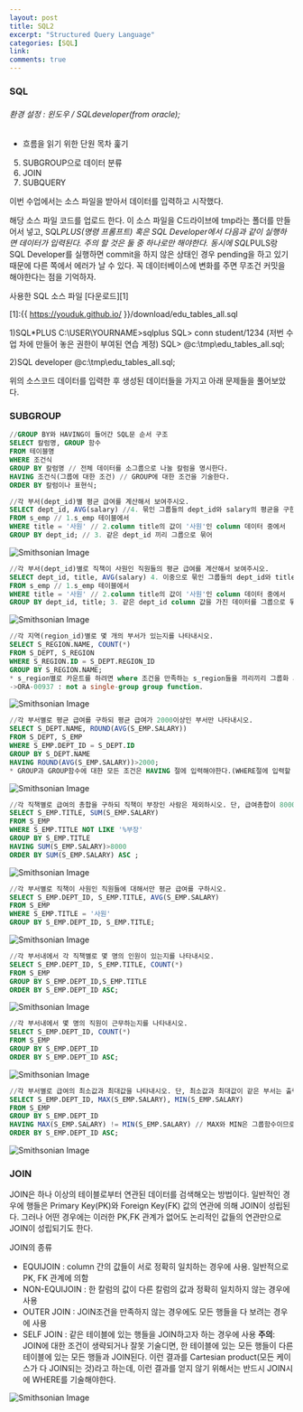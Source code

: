 ```yaml
---
layout: post
title: SQL2
excerpt: "Structured Query Language"
categories: [SQL]
link:
comments: true
---
```

### SQL

###### 환경 설정 : 윈도우 / SQLdeveloper(from oracle);

* 흐름을 읽기 위한 단원 목차 훑기
5. SUBGROUP으로 데이터 분류
6. JOIN
7. SUBQUERY

이번 수업에서는 소스 파일을 받아서 데이터를 입력하고 시작했다.

해당 소스 파일 코드를 업로드 한다. 이 소스 파일을 C드라이브에 tmp라는 폴더를 만들어서 넣고, SQL*PLUS(명령 프롬프트) 혹은 SQL Developer에서 다음과 같이 실행하면 데이터가 입력된다. 주의 할 것은 둘 중 하나로만 해야한다. 동시에 SQL*PULS랑 SQL Developer를 실행하면 commit을 하지 않은 상태인 경우 pending을 하고 있기 때문에 다른 쪽에서 에러가 날 수 있다. 꼭 데이터베이스에 변화를 주면 무조건 커밋을 해야한다는 점을 기억하자.

사용한 SQL 소스 파일 [다운로드][1]

[1]:{{ https://youduk.github.io/ }}/download/edu_tables_all.sql

1)SQL*PLUS
C:\USER\YOURNAME>sqlplus
SQL> conn student/1234 (저번 수업 차에 만들어 놓은 권한이 부여된 연습 계정)
SQL> @c:\tmp\edu_tables_all.sql;

2)SQL developer
@c:\tmp\edu_tables_all.sql;

위의 소스코드 데이터를 입력한 후 생성된 데이터들을 가지고 아래 문제들을 풀어보았다.

<h3>SUBGROUP</h3>

~~~sql
//GROUP BY와 HAVING이 들어간 SQL문 순서 구조
SELECT 칼럼명, GROUP 함수
FROM 테이블명
WHERE 조건식
GROUP BY 칼럼명 // 전체 데이터를 소그룹으로 나눌 칼럼을 명시한다.
HAVING 조건식(그룹에 대한 조건) // GROUP에 대한 조건을 기술한다.
ORDER BY 칼럼이나 표현식;

//각 부서(dept_id)별 평균 급여를 계산해서 보여주시오.
SELECT dept_id, AVG(salary) //4. 묶인 그룹들의 dept_id와 salary의 평균을 구한 값을 출력하겠다.
FROM s_emp // 1.s_emp 테이블에서
WHERE title = '사원' // 2.column title의 값이 '사원'인 column 데이터 중에서
GROUP BY dept_id; // 3. 같은 dept_id 끼리 그룹으로 묶어
~~~

![Smithsonian Image](/img/2017-09-06-01.PNG)

~~~sql
//각 부서(dept_id)별로 직책이 사원인 직원들의 평균 급여를 계산해서 보여주시오.
SELECT dept_id, title, AVG(salary) 4. 이중으로 묶인 그룹들의 dept_id와 title 값 그리고 salary의 평균을 구한 값을 출력하겠다.
FROM s_emp // 1.s_emp 테이블에서
WHERE title = '사원' // 2.column title의 값이 '사원'인 column 데이터 중에서
GROUP BY dept_id, title; 3. 같은 dept_id column 값을 가진 데이터를 그룹으로 묶고, 이 중에서 같은 title column 값을 가진 데이터끼리 또 다시 그룹으로 묶어
~~~

![Smithsonian Image](/img/2017-09-06-02.PNG)

~~~sql
//각 지역(region_id)별로 몇 개의 부서가 있는지를 나타내시오.
SELECT S_REGION.NAME, COUNT(*)
FROM S_DEPT, S_REGION
WHERE S_REGION.ID = S_DEPT.REGION_ID
GROUP BY S_REGION.NAME;
* s_region별로 카운트를 하려면 where 조건을 만족하는 s_region들을 끼리끼리 그룹화 시켜야같은 id를 가진 그룹끼리 셀 수가 있다. 따라서 group by에 s_region.name을 명시해주지 않으면 에러가 난다.
->ORA-00937 : not a single-group group function.
~~~

![Smithsonian Image](/img/2017-09-06-03.PNG)

~~~sql
//각 부서별로 평균 급여를 구하되 평균 급여가 2000이상인 부서만 나타내시오.
SELECT S_DEPT.NAME, ROUND(AVG(S_EMP.SALARY))
FROM S_DEPT, S_EMP
WHERE S_EMP.DEPT_ID = S_DEPT.ID
GROUP BY S_DEPT.NAME
HAVING ROUND(AVG(S_EMP.SALARY))>2000;
* GROUP과 GROUP함수에 대한 모든 조건은 HAVING 절에 입력해야한다.(WHERE절에 입력할 수 없다.)
~~~

![Smithsonian Image](/img/2017-09-06-04.PNG)

~~~sql
//각 직책별로 급여의 총합을 구하되 직책이 부장인 사람은 제외하시오. 단, 급여총합이 8000(만원) 이상인 직책만 나타내며, 급여 총합에 대한 오름차순으로 정렬하시오.
SELECT S_EMP.TITLE, SUM(S_EMP.SALARY)
FROM S_EMP
WHERE S_EMP.TITLE NOT LIKE '%부장'
GROUP BY S_EMP.TITLE
HAVING SUM(S_EMP.SALARY)>8000
ORDER BY SUM(S_EMP.SALARY) ASC ;
~~~

![Smithsonian Image](/img/2017-09-06-05.PNG)

~~~sql
//각 부서별로 직책이 사원인 직원들에 대해서만 평균 급여를 구하시오.
SELECT S_EMP.DEPT_ID, S_EMP.TITLE, AVG(S_EMP.SALARY)
FROM S_EMP
WHERE S_EMP.TITLE = '사원'
GROUP BY S_EMP.DEPT_ID, S_EMP.TITLE;
~~~

![Smithsonian Image](/img/2017-09-06-06.PNG)

~~~sql
//각 부서내에서 각 직책별로 몇 명의 인원이 있는지를 나타내시오.
SELECT S_EMP.DEPT_ID, S_EMP.TITLE, COUNT(*)
FROM S_EMP
GROUP BY S_EMP.DEPT_ID,S_EMP.TITLE
ORDER BY S_EMP.DEPT_ID ASC;
~~~
![Smithsonian Image](/img/2017-09-06-07.PNG)

~~~sql
//각 부서내에서 몇 명의 직원이 근무하는지를 나타내시오.
SELECT S_EMP.DEPT_ID, COUNT(*)
FROM S_EMP
GROUP BY S_EMP.DEPT_ID
ORDER BY S_EMP.DEPT_ID ASC;
~~~

![Smithsonian Image](/img/2017-09-06-08.PNG)

~~~sql
//각 부서별로 급여의 최소값과 최대값을 나타내시오. 단, 최소값과 최대값이 같은 부서는 출력하지 마시오.
SELECT S_EMP.DEPT_ID, MAX(S_EMP.SALARY), MIN(S_EMP.SALARY)
FROM S_EMP
GROUP BY S_EMP.DEPT_ID
HAVING MAX(S_EMP.SALARY) != MIN(S_EMP.SALARY) // MAX와 MIN은 그룹함수이므로 조건식을 HAVING에 써준다.
ORDER BY S_EMP.DEPT_ID ASC;
~~~

![Smithsonian Image](/img/2017-09-06-09.PNG)

<h3>JOIN</h3>

JOIN은 하나 이상의 테이블로부터 연관된 데이터를 검색해오는 방법이다. 일반적인 경우에 행들은 Primary Key(PK)와 Foreign Key(FK) 값의 연관에 의해 JOIN이 성립된다. 그러나 어떤 경우에는 이러한 PK,FK 관계가 없어도 논리적인 값들의 연관만으로 JOIN이 성립되기도 한다.

JOIN의 종류
* EQUIJOIN : column 간의 값들이 서로 정확히 일치하는 경우에 사용. 일반적으로 PK, FK 관계에 의함
* NON-EQUIJOIN : 한 칼럼의 값이 다른 칼럼의 값과 정확히 일치하지 않는 경우에 사용
* OUTER JOIN : JOIN조건을 만족하지 않는 경우에도 모든 행들을 다 보려는 경우에 사용
* SELF JOIN : 같은 테이블에 있는 행들을 JOIN하고자 하는 경우에 사용
**주의**: JOIN에 대한 조건이 생략되거나 잘못 기술디면, 한 테이블에 있는 모든 행들이 다른 테이블에 있는 모든 행들과 JOIN된다. 이런 결과를 Cartesian product(모든 케이스가 다 JOIN되는 것)라고 하는데, 이런 결과를 얻지 않기 위해서는 반드시 JOIN시에 WHERE를 기술해야한다.

![Smithsonian Image](http://wikis.gm.fh-koeln.de/wiki_db/uploads/Datenbanken/Join-Typ-SQL/inner_outer_join_sql3.jpg)<br />

~~~sql

~~~
